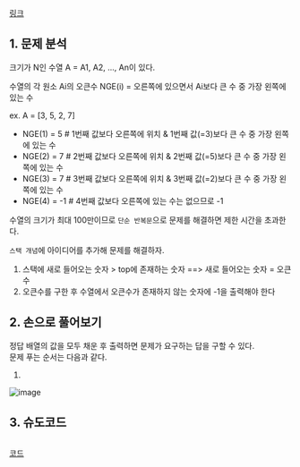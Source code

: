 [링크](https://www.acmicpc.net/problem/17298)

## 1. 문제 분석

크기가 N인 수열 A = A1, A2, ..., An이 있다. 

수열의 각 원소 Ai의 오큰수 NGE(i) = 오른쪽에 있으면서 Ai보다 큰 수 중 가장 왼쪽에 있는 수

ex. A = [3, 5, 2, 7]

- NGE(1) = 5 # 1번째 값보다 오른쪽에 위치 & 1번째 값(=3)보다 큰 수 중 가장 왼쪽에 있는 수
- NGE(2) = 7 # 2번째 값보다 오른쪽에 위치 & 2번째 값(=5)보다 큰 수 중 가장 왼쪽에 있는 수
- NGE(3) = 7 # 3번째 값보다 오른쪽에 위치 & 3번째 값(=2)보다 큰 수 중 가장 왼쪽에 있는 수
- NGE(4) = -1 # 4번째 값보다 오른쪽에 있는 수는 없으므로 -1


수열의 크기가 최대 100만이므로 `단순 반복문`으로 문제를 해결하면 제한 시간을 초과한다. 

`스택 개념`에 아이디어를 추가해 문제를 해결하자.

1. 스택에 새로 들어오는 숫자 > top에 존재하는 숫자 ==> 새로 들어오는 숫자 = 오큰수  
2. 오큰수를 구한 후 수열에서 오큰수가 존재하지 않는 숫자에 -1을 출력해야 한다

## 2. 손으로 풀어보기 

정답 배열의 값을 모두 채운 후 출력하면 문제가 요구하는 답을 구할 수 있다.  
문제 푸는 순서는 다음과 같다.

1. 


![image](../../image/폴더/png파일.png)

## 3. 슈도코드 

``` 

```

[코드](../../code/폴더/파일이름.py)
